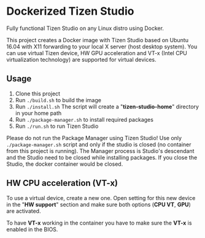 # Dockerized Tizen Studio

Fully functional Tizen Studio on any Linux distro using Docker.

This project creates a Docker image with Tizen Studio based on Ubuntu 16.04 with X11 forwarding to your local X server (host desktop system). You can use virtual Tizen device, HW GPU acceleration and VT-x (Intel CPU virtualization technology) are supported for virtual devices.

## Usage 

1. Clone this project
2. Run `./build.sh` to build the image
3. Run `./install.sh`
The script will create a "**tizen-studio-home**" directory in your home path
4. Run `./package-manager.sh` to install required packages
5. Run `./run.sh` to run Tizen Studio

Please do not run the Package Manager using Tizen Studio! Use only `./package-manager.sh` script and only if the studio is closed (no container from this project is running). The Manager process is Studio's descendant and the Studio need to be closed while installing packages. If you close the Studio, the docker container would be closed.

## HW CPU acceleration (VT-x)

To use a virtual device, create a new one. Open setting for this new device in the "**HW support**" section and make sure both options (**CPU VT**, **GPU**) are activated.

To have **VT-x** working in the container you have to make sure the **VT-x** is enabled in the BIOS.

[//]: <> (
Background
This project uses abilities as:
Running GUI application in docker container and "**drawing**" it to your local machine's X server.
Docker with HW GPU acceleration
Docker with VT-x support
HW GPU acceleration)
[//]: <> (You have to run the container with '**--privileged --device=/dev/dri:/dev/dri**' params to make your GPUs available inside the container.
Add '**--net=host --env="DISPLAY" --volume="$HOME/.Xauthority:/root/.Xauthority:rw"** ' to expose the **DISPLAY** var and autorize to your host system's X server.)
[//]: <> (HW CPU acceleration VT-x
TODO and the container has installed KVM. pridat odkaz na zprovozneni VT-x na hostovi
)
